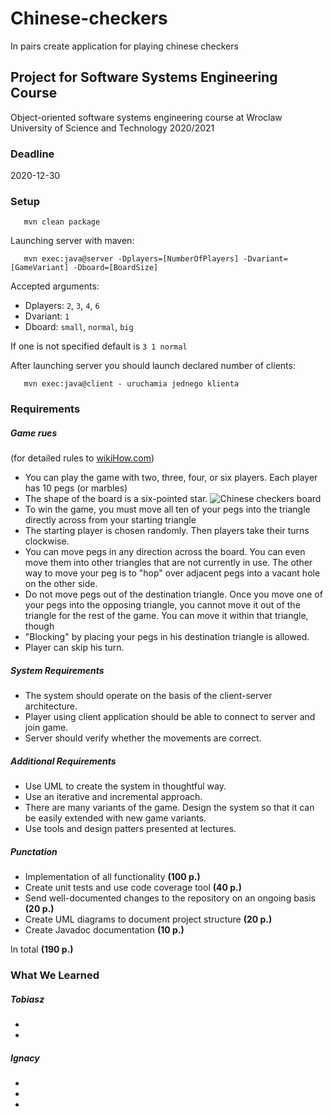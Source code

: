 # Chinese-checkers
In pairs create application for playing chinese checkers

## Project for Software Systems Engineering Course
Object-oriented software systems engineering course at Wroclaw University of Science and Technology 2020/2021

### Deadline
2020-12-30
### Setup
```
   mvn clean package
```  
Launching server with maven:
```
   mvn exec:java@server -Dplayers=[NumberOfPlayers] -Dvariant=[GameVariant] -Dboard=[BoardSize]
```
Accepted arguments:
* Dplayers: `2`, `3`, `4`, `6`
* Dvariant: `1` 
* Dboard: `small`, `normal`, `big`

If one is not specified default is `3 1 normal`

After launching server you should launch declared number of clients:

```
   mvn exec:java@client - uruchamia jednego klienta
```

### Requirements
##### Game rues 
(for detailed rules to [wikiHow.com](https://www.wikihow.com/Play-Chinese-Checkers))
* You can play the game with two, three, four, or six players. Each player has 10 pegs (or marbles)
* The shape of the board is a six-pointed star.
  ![Chinese checkers board](https://www.wikihow.com/images/thumb/7/7d/Play-Chinese-Checkers-Step-3-Version-2.jpg/aid2780809-v4-900px-Play-Chinese-Checkers-Step-3-Version-2.jpg)
* To win the game, you must move all ten of your pegs into the triangle directly across from your starting triangle
* The starting player is chosen randomly. Then players take their turns clockwise.
* You can move pegs in any direction across the board. You can even move them into other triangles that are not currently in use.
  The other way to move your peg is to "hop" over adjacent pegs into a vacant hole on the other side.
* Do not move pegs out of the destination triangle. 
  Once you move one of your pegs into the opposing triangle, you cannot move it out of the triangle for the rest of the game. You can move it within that triangle, though
* "Blocking" by placing your pegs in his destination triangle is allowed.
* Player can skip his turn.

##### System Requirements 
* The system should operate on the basis of the client-server architecture.
* Player using client application should be able to connect to server and join game.
* Server should verify whether the movements are correct.

##### Additional Requirements
* Use UML to create the system in thoughtful way.
* Use an iterative and incremental approach.
* There are many variants of the game. Design the system so that it can be easily extended with new game variants.
* Use tools and design patters presented at lectures.

##### Punctation
* Implementation of all functionality **(100 p.)**
* Create unit tests and use code coverage tool **(40 p.)**
* Send well-documented changes to the repository on an ongoing basis **(20 p.)**
* Create UML diagrams to document project structure **(20 p.)**
* Create Javadoc documentation **(10 p.)**

In total **(190 p.)**

### What We Learned
##### Tobiasz
*
*

##### Ignacy
*
*
*


